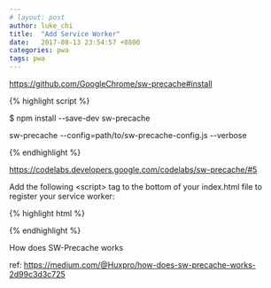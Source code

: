 ```yaml
---
# layout: post
author: luke_chi
title:  "Add Service Worker"
date:   2017-08-13 23:54:57 +0800
categories: pwa
tags: pwa
---
```


https://github.com/GoogleChrome/sw-precache#install

{% highlight script %}

$ npm install --save-dev sw-precache

sw-precache --config=path/to/sw-precache-config.js --verbose

{% endhighlight %}

https://codelabs.developers.google.com/codelabs/sw-precache/#5

Add the following &lt;script&gt; tag to the bottom of your index.html file to register your service worker:

{% highlight html %}

<script>
if ('serviceWorker' in navigator) {
  navigator.serviceWorker.register('/sw.js').then(function() { 
    console.log("Service Worker Registered"); 
  });
}
</script>

{% endhighlight %}

How does SW-Precache works

ref: https://medium.com/@Huxpro/how-does-sw-precache-works-2d99c3d3c725
